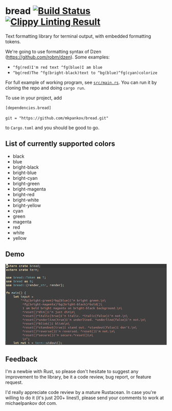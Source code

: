 # bread [![Build Status](https://travis-ci.org/mkpankov/bread.svg?branch=master)](https://travis-ci.org/mkpankov/bread)[![Clippy Linting Result](http://clippy.bashy.io/github/mkpankov/bread/master/badge.svg)](http://clippy.bashy.io/github/mkpankov/bread/master/log)

Text formatting library for terminal output, with embedded formatting tokens.

We're going to use formatting syntax of Dzen (https://github.com/robm/dzen). Some examples:

* `^fg(red)I'm red text ^fg(blue)I am blue`
* `^bg(red)The ^fg(bright-black)text to ^bg(blue)^fg(cyan)colorize`

For full example of working program, see [`src/main.rs`](https://github.com/mkpankov/bread/blob/master/src/main.rs). You can run it by cloning the repo and doing `cargo run`.

To use in your project, add

```
[dependencies.bread]

git = "https://github.com/mkpankov/bread.git"

```

to `Cargo.toml` and you should be good to go.

## List of currently supported colors

* black
* blue
* bright-black
* bright-blue
* bright-cyan
* bright-green
* bright-magenta
* bright-red
* bright-white
* bright-yellow
* cyan
* green
* magenta
* red
* white
* yellow

## Demo

[![Demo](https://raw.githubusercontent.com/mkpankov/bread/master/show.gif)](https://github.com/mkpankov/bread)

## Feedback

I'm a newbie with Rust, so please don't hesitate to suggest any improvement to the library, be it a code review, bug report, or feature request.

I'd really appreciate code review by a mature Rustacean. In case you're willing to do it (it's just 200+ lines!), please send your comments to work at michaelpankov dot com.
